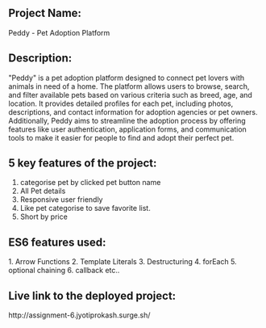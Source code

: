 <h2>Project Name:</h2>
Peddy - Pet Adoption Platform

<h2>Description: </h2>
"Peddy" is a pet adoption platform designed to connect pet lovers with animals in need of a home. The platform allows users to browse, search, and filter available pets based on various criteria such as breed, age, and location. It provides detailed profiles for each pet, including photos, descriptions, and contact information for adoption agencies or pet owners. Additionally, Peddy aims to streamline the adoption process by offering features like user authentication, application forms, and communication tools to make it easier for people to find and adopt their perfect pet.

<h2>5 key features of the project: </h2>

1. categorise pet by clicked pet button name
2. All Pet details
3. Responsive user friendly
4. Like pet categorise to save favorite list.
5. Short by price

<h2>ES6 features used:</h2>
1. Arrow Functions
2. Template Literals
3. Destructuring
4. forEach
5. optional chaining
6. callback etc..

<h2> Live link to the deployed project: </h2>
http://assignment-6.jyotiprokash.surge.sh/